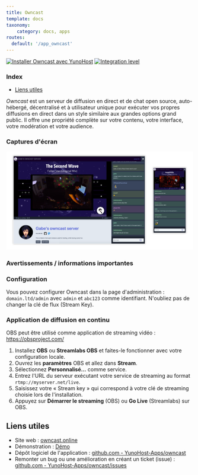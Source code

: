 ```yaml
---
title: Owncast
template: docs
taxonomy:
    category: docs, apps
routes:
  default: '/app_owncast'
---
```


[![Installer Owncast avec YunoHost](https://install-app.yunohost.org/install-with-yunohost.svg)](https://install-app.yunohost.org/?app=owncast) [![Integration level](https://dash.yunohost.org/integration/owncast.svg)](https://dash.yunohost.org/appci/app/owncast)

### Index

- [Liens utiles](#liens-utiles)

*Owncast* est un serveur de diffusion en direct et de chat open source, auto-hébergé, décentralisé et à utilisateur unique pour exécuter vos propres diffusions en direct dans un style similaire aux grandes options grand public. Il offre une propriété complète sur votre contenu, votre interface, votre modération et votre audience.

### Captures d'écran

![Capture d'écran de Owncast](https://github.com/YunoHost-Apps/owncast_ynh/blob/master/doc/screenshots/owncast-screenshot.png)

### Avertissements / informations importantes

### Configuration

Vous pouvez configurer Owncast dans la page d'administration : `domain.ltd/admin` avec `admin` et `abc123` comme identifiant. N'oubliez pas de changer la clé de flux (Stream Key).

### Application de diffusion en continu

OBS peut être utilisé comme application de streaming vidéo : https://obsproject.com/

1. Installez **OBS** ou **Streamlabs OBS** et faites-le fonctionner avec votre configuration locale.
1. Ouvrez les **paramètres** OBS et allez dans **Stream**.
1. Sélectionnez **Personnalisé…** comme service.
1. Entrez l'URL du serveur exécutant votre service de streaming au format `rtmp://myserver.net/live`.
1. Saisissez votre « Stream key » qui correspond à votre clé de streaming choisie lors de l'installation.
1. Appuyez sur **Démarrer le streaming** (OBS) ou **Go Live** (Streamlabs) sur OBS.

## Liens utiles

+ Site web : [owncast.online](https://owncast.online/)
+ Démonstration : [Démo](https://watch.owncast.online/)
+ Dépôt logiciel de l'application : [github.com - YunoHost-Apps/owncast](https://github.com/YunoHost-Apps/owncast_ynh)
+ Remonter un bug ou une amélioration en créant un ticket (issue) : [github.com - YunoHost-Apps/owncast/issues](https://github.com/YunoHost-Apps/owncast_ynh/issues)
